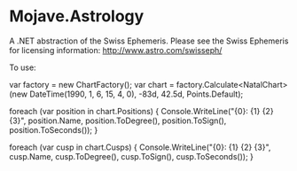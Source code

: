Mojave.Astrology
================

A .NET abstraction of the Swiss Ephemeris.  Please see the Swiss Ephemeris for licensing information: http://www.astro.com/swisseph/


To use:

var factory = new ChartFactory();
var chart = factory.Calculate&lt;NatalChart&gt;(new DateTime(1990, 1, 6, 15, 4, 0), -83d, 42.5d, Points.Default);

foreach (var position in chart.Positions) {
   Console.WriteLine("{0}: {1} {2} {3}", position.Name, position.ToDegree(), position.ToSign(), position.ToSeconds());
}

foreach (var cusp in chart.Cusps) {
   Console.WriteLine("{0}: {1} {2} {3}", cusp.Name, cusp.ToDegree(), cusp.ToSign(), cusp.ToSeconds());
}
